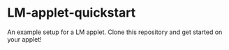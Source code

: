 # LM-applet-quickstart
An example setup for a LM applet. Clone this repository and get started on your applet!

